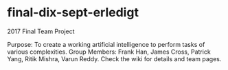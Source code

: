 # final-dix-sept-erledigt
2017 Final Team Project

Purpose: To create a working artificial intelligence to perform tasks of various complexities. 
Group Members: Frank Han, James Cross, Patrick Yang, Ritik Mishra, Varun Reddy. 
Check the wiki for details and team pages.
